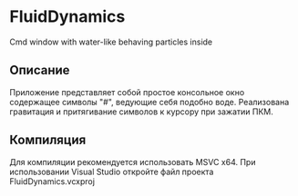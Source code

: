 # FluidDynamics
Cmd window with water-like behaving particles inside

## Описание
Приложение представляет собой простое консольное окно содержащее символы "#", ведующие себя подобно воде.
Реализована гравитация и притягивание символов к курсору при зажатии ПКМ.

## Компиляция
Для компиляции рекомендуется использовать MSVC x64. При использовании Visual Studio откройте файл проекта FluidDynamics.vcxproj
